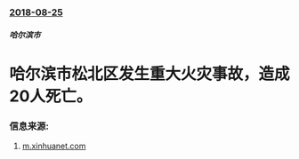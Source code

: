 ### [2018-08-25](/zh/news/2018/08/25/index.md)

##### 哈尔滨市
# 哈尔滨市松北区发生重大火灾事故，造成20人死亡。 




### 信息来源:

1. [m.xinhuanet.com](http://m.xinhuanet.com/hlj/2018-08/26/c_137419464.htm)
